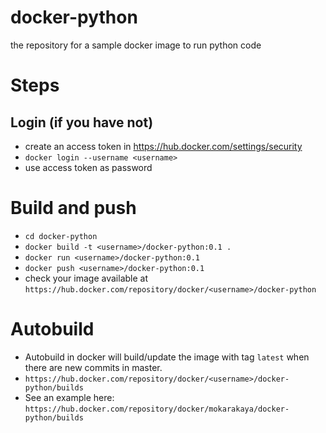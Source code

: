 # docker-python
the repository for a sample docker image to run python code



# Steps

## Login (if you have not)
- create an access token in https://hub.docker.com/settings/security
- `docker login --username <username>`
- use access token as password

# Build and push
- `cd docker-python`
- `docker build -t <username>/docker-python:0.1 .`
- `docker run <username>/docker-python:0.1`
- `docker push <username>/docker-python:0.1`
- check your image available at `https://hub.docker.com/repository/docker/<username>/docker-python`

# Autobuild
- Autobuild in docker will build/update the image with tag `latest` when there are new commits in master.
- `https://hub.docker.com/repository/docker/<username>/docker-python/builds`
- See an example here: `https://hub.docker.com/repository/docker/mokarakaya/docker-python/builds`
